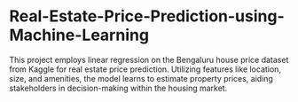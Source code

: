 # Real-Estate-Price-Prediction-using-Machine-Learning
This project employs linear regression on the Bengaluru house price dataset from Kaggle for real estate price prediction. Utilizing features like location, size, and amenities, the model learns to estimate property prices, aiding stakeholders in decision-making within the housing market.
